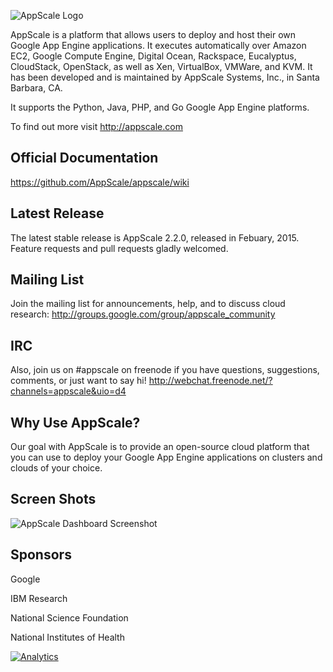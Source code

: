 ![AppScale Logo](http://upload.wikimedia.org/wikipedia/commons/7/74/AppScale_Systems_Logo.png)

AppScale is a platform that allows users to deploy and host their 
own Google App Engine applications. It executes automatically over 
Amazon EC2, Google Compute Engine, Digital Ocean, Rackspace, Eucalyptus, 
CloudStack, OpenStack, as well as Xen, VirtualBox, VMWare, and KVM. It has been
developed and is maintained by AppScale Systems, Inc., in Santa Barbara, CA.

It supports the Python, Java, PHP, and Go Google App Engine platforms.

To find out more visit http://appscale.com

## Official Documentation
https://github.com/AppScale/appscale/wiki

## Latest Release ##
The latest stable release is AppScale 2.2.0, released in Febuary, 2015.
Feature requests and pull requests gladly welcomed.

## Mailing List ##
Join the mailing list for announcements, help, and to discuss 
cloud research: http://groups.google.com/group/appscale_community

## IRC ##
Also, join us on #appscale on freenode if you have questions, suggestions, 
comments, or just want to say hi!
http://webchat.freenode.net/?channels=appscale&uio=d4

## Why Use AppScale? ##
Our goal with AppScale is to provide an open-source cloud platform that you 
can use to deploy your Google App Engine applications on clusters and clouds of your choice.    

## Screen Shots ##
![AppScale Dashboard Screenshot](http://www.appscale.com/wp-content/uploads/2014/06/appscale-screenshot.png)

## Sponsors ##
Google

IBM Research

National Science Foundation

National Institutes of Health

[![Analytics](https://ga-beacon.appspot.com/UA-39403730-2/AppScale/appscale)](https://github.com/appscale/appscale)
